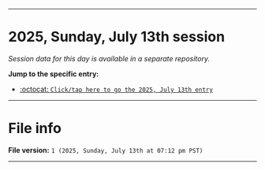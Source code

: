 
***

# 2025, Sunday, July 13th session

_Session data for this day is available in a separate repository._

**Jump to the specific entry:**

- [:octocat: `Click/tap here to go the 2025, July 13th entry`](https://github.com/seanpm2001/SeansLifeArchive_Images_TinyTower_Y2025/tree/SeansLifeArchive_Images_TinyTower_Y2025_Main-dev/2025/07_July/13/)

***

# File info

**File version:** `1 (2025, Sunday, July 13th at 07:12 pm PST)`

***
